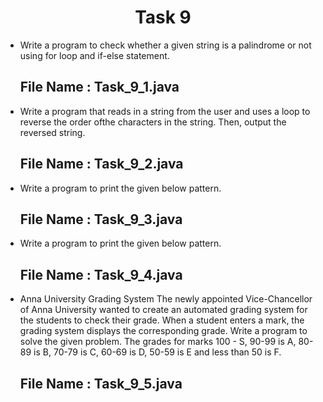 <h1 align="center">
  Task 9
</h1> 

* Write a program to check whether a given string is a palindrome or not using for loop and if-else statement.
  ## File Name : Task_9_1.java
  
* Write a program that reads in a string from the user and uses a loop to reverse the order ofthe characters in the string. Then, output the reversed string.
  ## File Name : Task_9_2.java
    
* Write a program to print the given below pattern.
  ## File Name : Task_9_3.java
  
* Write a program to print the given below pattern.
  ## File Name : Task_9_4.java
  
  
* Anna University Grading System The newly appointed Vice-Chancellor of Anna University wanted to create an automated grading system for the students to check their grade. When a student enters a mark, the grading system displays the corresponding grade. Write a program to solve the given
problem. The grades for marks 100 - S, 90-99 is A, 80-89 is B, 70-79 is C, 60-69 is D,
50-59 is E and less than 50 is F.
  ## File Name : Task_9_5.java
  